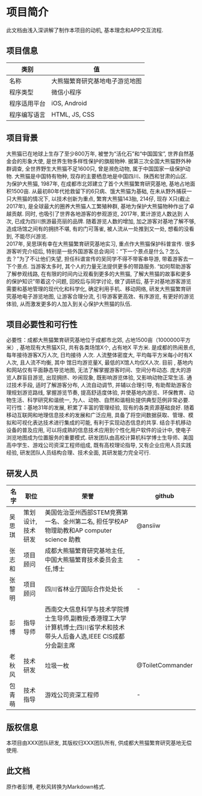 # 项目简介
此文档由浅入深讲解了制作本项目的动机, 基本理念和APP交互流程.

## 项目信息

|类别|值|
|-|-|
|名称|大熊猫繁育研究基地电子游览地图|
|程序类型|微信小程序|
|程序适用平台|iOS, Android|
|程序编写语言|HTML, JS, CSS|

## 项目背景
大熊猫已在地球上生存了至少800万年, 被誉为“活化石”和“中国国宝”, 世界自然基金会的形象大使, 是世界生物多样性保护的旗舰物种. 据第三次全国大熊猫野外种群调查, 全世界野生大熊猫不足1600只, 曾是濒危动物, 属于中国国家一级保护动物. 大熊猫是中国特有物种, 现存的主要栖息地是中国四川、陕西和甘肃的山区.   
为保护大熊猫, 1987年, 在成都市北郊建立了首个大熊猫繁育研究基地, 基地占地面积1500亩. 从最初80年代抢救留下的6只病、饿大熊猫为基础, 在未从野外捕获一只大熊猫的情况下, 以技术创新为重点, 繁育大熊猫143胎, 214仔, 现存 X只(截止2017年), 是全球最大的圈养大熊猫人工繁殖种群, 基地为保护大熊猫物种作出了卓越贡献. 同时, 也吸引了世界各地游客的参观游览, 2017年, 累计游览人数达到     人次, 已成为四川旅游最亮丽的品牌. 随着游览人数的增加, 加之游客对基地了解不够, 造成场馆之间有的拥挤不堪, 有的门可落雀, 被人流从一处推到又一处, 想看的没看到, 不能尽兴游览.   
2017年, 吴思琪有幸在大熊猫繁育研究基地实习, 重点作大熊猫保护科普宣传. 很多游客听完介绍后, 特别是一些外国游客总会询问：“下一个景点是什么？怎么去？”为了不让他们失望, 担任科谱宣传的吴同学不得不带客串导游, 带着游客去一下个景点. 当游客太多时, 其个人的力量无法提供更多的带路服务. “如何帮助游客了解参观线路, 在有限的时间内让观看到更多的大熊猫, 了解大熊猫的故事和更多的保护知识”带着这个问题, 回校后与同学讨论, 做了调研后, 基于对基地游客游览需要和基地管理的现代化和科学化, 确定利用手机、移动网络, 研发大熊猫繁育研究基地电子游览地图, 让游客合理分流, 引导游客更高效、有序游览, 有更好的游览体验, 从而激发更多的人加入到关心保护大熊猫的队伍.   

## 项目必要性和可行性
必要性：成都大熊猫繁育研究基地位于成都市北郊, 占地1500亩（1000000平方米）, 基地现有大熊猫X只, 共有各类场馆X个, 占有地X 平方米. 是成都的热闹景点, 每年接待游客X万人次, 日均接待     人次. 人流整体密度大, 平均每平方米每小时有X人次, 且人流不均衡, 其中   馆日均游览量X, 最低的X馆人均仅X人次. 目前 , 基地内和网站仅有平面静态导览地图, 无法了解掌握游客时间、空间分布动态. 庞大的游览人群盲目游览, 出现拥挤、吵闹现象, 既影响游览体验, 又影响动物正常生活. 通过技术手段, 适时了解游客分布, 人流自动调节, 并辅以合理引导, 有助帮助游客合理规划游览路线, 掌握游览节奏, 提高舒适度体验, 并使基地内游览、环保教育、动物生活、科学研究和谐统一, 为人、动物、自然和谐相处提供典型范例非常必要. 
可行性：基地31年的发展, 积累了丰富的管理经验, 现有的各类资源基础良好. 随着移动互联网和地理信息技术的发展和广泛应用, 具备了将空间数据获取、管理、模拟和可视化表达技术进行集成的可能, 有利于实现动态信息的共享. 结合手机移动设备的普及应用, 可以将成熟的信息技术应用到个性化用户软件的设计中, 使电子浏览地图成为位置服务的重要模式. 研发团队由高校计算机科学博士生导师、美国高中学生、游戏公司资深工程师组成, 既有高校理论指导, 又有企业应用人员实践经验, 研发团队人员结构合理、技术全面, 其研发能力完全可行. 

## 研发人员

|名字|职位|荣誉|github|
|-|-|-|-|
|吴思琪|策划设计, 技术研发|美国佐治亚州西部STEM竞赛第一名、全州第二名, 担任学校AP物理助教和AP computer science 助教|@ansiiw|
|张志和|项目顾问|成都大熊猫繁育研究基地主任,中国大熊猫繁育技术委员会主任,博士|-|
|张黎明|项目顾问|四川省林业厅国际合作处处长|-|
|彭博|指导导师|西南交大信息科学与技术学院博士生导师,副教授;香港理工大学计算机博士;四川省学术和技术带头人后备人选,IEEE CIS成都分会副主席|
|老秋风|技术研发|垃圾一枚|@ToiletCommander|
|包青萌|技术指导|游戏公司资深工程师|-|

## 版权信息
本项目由XXX团队研发, 其版权归XXX团队所有, 供成都大熊猫繁育研究基地无偿使用.

## 此文档
原作者彭博, 老秋风转换为Markdown格式.
